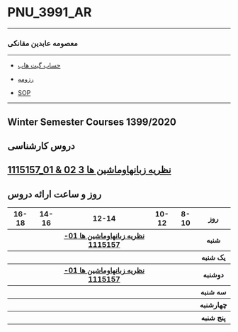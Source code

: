 
# PNU_3991_AR
---------
### معصومه عابدین مقانکی
 
---
- [حساب گیت هاب](https://github.com/ma-abedin90/)

- [رزومه](https://ma-abedin90.github.io/)

- [SOP](https://ma-abedin90.github.io/SOP/)


------------------
## Winter Semester Courses 1399/2020

## دروس کارشناسی

[1115157_01 & 02 نظريه زبانهاوماشين ها 3](https://github.com/ma-abedin90/PNU_3991_AR/tree/main/Theory-of-Languages-and-Machines)
<br>
--------------
## روز و ساعت ارائه دروس

<table style="width:100%">
  <tr>
    <th >16-18</th>
    <th >14-16</th>
    <th >12-14</th>
    <th>10-12</th>
    <th>8-10</th>
    <th>روز</th>
  </tr>
  <tr>
    <th ></th>
    <th ></th>
    <th><a href="https://github.com/ma-abedin90/PNU_3991_AR/tree/main/Theory-of-Languages-and-Machines" >نظريه زبانهاوماشين ها 01-1115157</a></th>
    <th></th>
    <th></th>
    <th>شنبه</th>
  </tr>
   <tr>
    <th ></th>
    <th ></th>
    <th ></th>
    <th></th>
    <th ></th>
    <th>یک شنبه</th>
  </tr>
   <tr>
     <th ></th>
     <th ></th>
     <th><a href="https://github.com/ma-abedin90/PNU_3991_AR/tree/main/Theory-of-Languages-and-Machines" >نظريه زبانهاوماشين ها 01-1115157</a></th>
    <th></th>
    <th></th>   
    <th>دوشنبه</th>
  </tr>
   <tr>
    <th ></th>
    <th ></th>
    <th></th>
    <th></th>
    <th ></th>
    <th>سه شنبه</th>
  </tr>
   <tr>
    <th ></th>
    <th ></th>
    <th></th>
    <th></th>
     <th ></th>
    <th>چهارشنبه</th>
  </tr>
   <tr>
   <th ></th>
    <th ></th>
     <th ></th>
     <th ></th>
     <th><a></a></th>
    <th>پنج شنبه</th>
  </tr>
</table>
